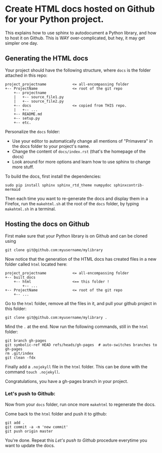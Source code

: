 # Create HTML docs hosted on Github for your Python project.

This explains how to use sphinx to autodocument a Python library, and how to
host it on Github. This is WAY over-complicated, but hey, it may get simpler one day.

## Generating the HTML docs

Your project should have the following structure, where ``docs`` is the folder
attached in this repo:

```
project_projectname            <= all-encompassing folder
+-- ProjectName                <= root of the git repo
    +-- projectname            
    |   +-- source_file1.py
    |   +-- source_file2.py
    +-- docs                   <= copied from THIS repo.
    |   +-- ...
    +-- README.md
    +-- setup.py
    +-- etc.
```


Personalize the ``docs`` folder:

- Use your editor to automatically change all mentions of "Primavera" in the
  docs folder to your project's name.
- Change the content of ``docs/index.rst`` (that's the homepage of the docs)
- Look around for more options and learn how to use sphinx to change more stuff.

To build the docs, first install the dependencies:

```
sudo pip install sphinx sphinx_rtd_theme numpydoc sphinxcontrib-mermaid
```

Then each time you want to re-generate the docs and display them in a Firefox,
run the ``makehtml.sh`` at the root of the ``docs`` folder, by typing
``makehtml.sh`` in a terminal.

## Hosting the docs on Github

First make sure that your Python library is on Github and can be cloned using
```
git clone git@github.com:myusername/mylibrary
```

Now notice that the generation of the HTML docs has created files in a new folder called ``html`` located here:

```
project_projectname            <= all-encompassing folder
+-- built_docs
    +-- html                   <== this folder !
        +-- ...
+-- ProjectName                <= root of the git repo
    +-- ...
```

Go to the ``html`` folder, remove all the files in it, and pull your github project in this folder:

```
git clone git@github.com:myusername/mylibrary .
```

Mind the ``.`` at the end. Now run the following commands, still in the ``html`` folder:

```
git branch gh-pages
git symbolic-ref HEAD refs/heads/gh-pages  # auto-switches branches to gh-pages
rm .git/index
git clean -fdx
```

Finally add a ``.nojekyll`` file in the ``html`` folder.
This can be done with the command ``touch .nojekyll``.

Congratulations, you have a gh-pages branch in your project.

### Let's push to Github:

Now from your ``docs`` folder, run once more ``makehtml`` to regenerate the docs.

Come back to the ``html`` folder and push it to github:

```
git add .
git commit -a -m 'new commit'
git push origin master
```

You're done. Repeat this *Let's push to Github* procedure everytime you want to
update the docs.
